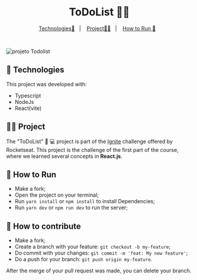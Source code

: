 
<p align = "center" >
  <h1 align="center"> ToDoList 🧑‍💻 </h1>
</p>

<p align="center">
  <a href="#-Technologies">Technologies🚀</a>&nbsp;&nbsp;&nbsp;|&nbsp;&nbsp;&nbsp;
  <a href="#-Project">Project🧑‍💻</a>&nbsp;&nbsp;&nbsp;|&nbsp;&nbsp;&nbsp;
    <a href="#-How-to-Run">How to Run 🏃</a>&nbsp;&nbsp;&nbsp;
</p>

</br>

![projeto Todolist](https://github.com/BrunodaSilvaLeite/ToDoList/assets/72769991/6512c949-d7b9-49b4-b96b-3388d0ae5dfc)

## 🚀 Technologies

This project was developed with:

- Typescript
- NodeJs
- React(vite)

## 🧑‍💻 Project

The "ToDoList" 🧑 💻 project is part of the [Ignite](https://app.rocketseat.com.br/ignite/react-js-2022) challenge offered by Rocketseat. This project is the challenge of the first part of the course, where we learned several concepts in **React.js**.

## 🏃 How to Run

- Make a fork;
- Open the project on your terminal;
- Run `yarn install` or `npm install` to install Dependencies;
- Run `yarn dev` or `npm run dev` to run the server;

## 🤔 How to contribute

- Make a fork;
- Create a branch with your feature: `git checkout -b my-feature`;
- Do commit with your changes: `git commit -m 'feat: My new feature'`;
- Do a push for your branch: `git push origin my-feature`.

After the merge of your pull request was made, you can delete your branch.

